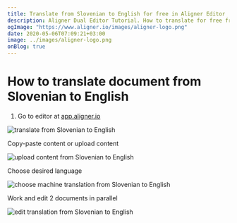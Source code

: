 ```yaml
---
title: Translate from Slovenian to English for free in Aligner Editor
description: Aligner Dual Editor Tutorial. How to translate for free from Slovenian to English. Aligner is multilingual document management platform. 
ogImage: "https://www.aligner.io/images/aligner-logo.png"
date: 2020-05-06T07:09:21+03:00
image: ../images/aligner-logo.png
onBlog: true
---
```


# How to translate document from Slovenian to English

1. Go to editor at [app.aligner.io](https://app.aligner.io "Aligner App web page")

![translate from Slovenian to English](../aligner-blank-editor.png "translate from Slovenian to English")

Copy-paste content or upload content

![upload content from Slovenian to English](../aligner-uploaded-document.png "upload content from Slovenian to English")

Choose desired language

![choose machine translation from Slovenian to English](../aligner-language-dropdown.png "choose machine translation from Slovenian to English")

Work and edit 2 documents in parallel

![edit translation from Slovenian to English](../aligner-double-sitded-editor.png "edit translation from Slovenian to English")

